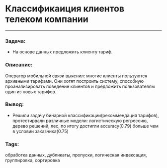 # Классификаиция клиентов телеком компании
---
### Задача:
- На основе данных предложить клиенту тариф.
### Описание:
Оператор мобильной связи выяснил: многие клиенты пользуются архивными тарифами. Они хотят построить систему, способную проанализировать поведение клиентов и предложить пользователям один из новых тарифов.
### Вывод:
- Решили задачу бинарной классификации(рекоммендация тарифов), протестирвали различные модели: логистическую регрессию, дерево решений, лес, по итогу достигли accuracy(0.79) больше чем в условии заказчика(0.75)
### Tags:
обработка данных, дубликаты, пропуски, логическая индексация, группировка, сортировка

